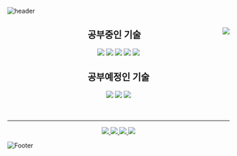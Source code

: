 ![header](https://capsule-render.vercel.app/api?type=waving&color=0:414345,100:232526&height=100&section=header&text=jiin9999&fontAlignY=36&fontColor=ffffff&fontSize=30&animation=fadeIn)


<div align = "center">
  <a href="https://github.com/cji1336"><img align="right" src="https://github-readme-stats.vercel.app/api/top-langs/?username=jiin9999&langs_count=10&theme=dracula"></a>
  <h2>공부중인 기술</h2>
  <img src="https://img.shields.io/badge/HTML5-E34F26?style=for-the-badge&logo=html5&logoColor=white"/>
  <img src="https://img.shields.io/badge/CSS3-1572B6?style=for-the-badge&logo=css3&logoColor=white"/>
  <img src="https://img.shields.io/badge/JavaScript-F7DF1E?style=for-the-badge&logo=javascript&logoColor=white"/>
  <img src="https://img.shields.io/badge/Python-3776AB?style=for-the-badge&logo=python&logoColor=white"/>
  <img src="https://img.shields.io/badge/JAVA-007396?style=for-the-badge&logo=java&logoColor=white">
  
  <h2>공부예정인 기술</h2>
  <img src="https://img.shields.io/badge/React-61DAFB?style=for-the-badge&logo=react&logoColor=white"/>
  <img src="https://img.shields.io/badge/TypeScript-3178C6?style=for-the-badge&logo=typescript&logoColor=white"/>
  <img src="https://img.shields.io/badge/Sass-CC6699?style=for-the-badge&logo=sass&logoColor=white"/>
</div>


<br>
<br>

<div align="center">
  <hr>
  <a href="https://naver.com">
      <img src="http://img.shields.io/badge/Tech Blog-black?style=for-the-badge&logo=github"/>
  </a> 
  <a href="https://notion.com/jiin1336/">
  <img src="https://img.shields.io/badge/Notion-black?style=for-the-badge&logo=Notion"/>
  </a>
  <a href="https://instagram.com/jiin1336/">
    <img src="http://img.shields.io/badge/Instagram-black?style=for-the-badge&logo=Instagram"/>
  </a> 
  <a href="mailto:cji1336@gmail.com">
    <img src="https://img.shields.io/badge/Gmail-black?style=for-the-badge&logo=Gmail"/>
  </a>
</div>

![Footer](https://capsule-render.vercel.app/api?type=waving&color=0:414345,100:232526&height=100&section=footer)
